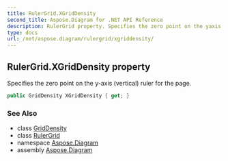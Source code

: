```yaml
---
title: RulerGrid.XGridDensity
second_title: Aspose.Diagram for .NET API Reference
description: RulerGrid property. Specifies the zero point on the yaxis vertical ruler for the page
type: docs
url: /net/aspose.diagram/rulergrid/xgriddensity/
---
```

## RulerGrid.XGridDensity property

Specifies the zero point on the y-axis (vertical) ruler for the page.

```csharp
public GridDensity XGridDensity { get; }
```

### See Also

* class [GridDensity](../../griddensity/)
* class [RulerGrid](../)
* namespace [Aspose.Diagram](../../rulergrid/)
* assembly [Aspose.Diagram](../../../)


